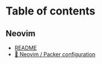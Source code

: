 # Table of contents

## Neovim

* [README](README.md)
* [🚀 Neovim / Packer configuration](neovim/neovim-packer-configuration.md)
